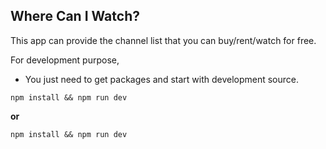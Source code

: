 ## Where Can I Watch?

This app can provide the channel list that you can buy/rent/watch for free.

For development purpose,

- You just need to get packages and start with development source.
```shell
npm install && npm run dev
```
**or**
```shell
npm install && npm run dev
```
